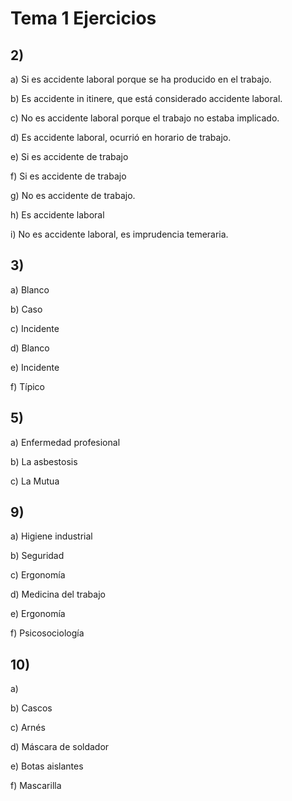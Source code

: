 # Tema 1 Ejercicios

## 2)

a) Si es accidente laboral porque se ha producido en el trabajo.

b) Es accidente in itinere, que está considerado accidente laboral.

c) No es accidente laboral porque el trabajo no estaba implicado.

d) Es accidente laboral, ocurrió en horario de trabajo.

e) Si es accidente de trabajo

f) Si es accidente de trabajo

g) No es accidente de trabajo.

h) Es accidente laboral

i) No es accidente laboral, es imprudencia temeraria.



## 3)

a) Blanco

b) Caso

c) Incidente

d) Blanco

e) Incidente 

f) Típico



## 5)

a) Enfermedad profesional

b) La asbestosis

c) La Mutua



## 9)

a) Higiene industrial

b) Seguridad

c) Ergonomía 

d) Medicina del trabajo

e) Ergonomía

f) Psicosociología



## 10)

a) 

b) Cascos

c) Arnés

d) Máscara de soldador

e) Botas aislantes

f) Mascarilla